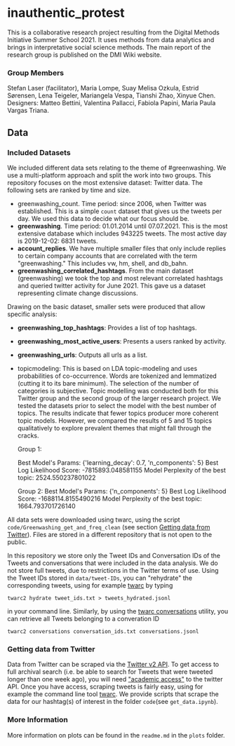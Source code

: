# inauthentic_protest
This is a collaborative research project resulting from the Digital Methods Initiative Summer School 2021. It uses methods from data analytics and brings in interpretative social science methods. The main report of the research group is published on the DMI Wiki website.

### Group Members

Stefan Laser (facilitator), Maria Lompe, Suay Melisa Ozkula, Estrid Sørensen, Lena Teigeler, Mariangela Vespa, Tianshi Zhao, Xinyue Chen. Designers: Matteo Bettini, Valentina Pallacci, Fabiola Papini, Marìa Paula Vargas Triana.

## Data  

### Included Datasets

We included different data sets relating to the theme of #greenwashing. We use a multi-platform approach and split the work into two groups. This repository focuses on the most extensive dataset: Twitter data. The following sets are ranked by time and size.

- greenwashing_count. Time period: since 2006, when Twitter was established. This is a simple ```count``` dataset that gives us the tweets per day. We used this data to decide what our focus should be.
- **greenwashing**.  Time period: 01.01.2014 until 07.07.2021. This is the most extensive database which includes 943225 tweets. The most active day is 2019-12-02: 6831 tweets.
- **account_replies**. We have multiple smaller files that only include replies to certain company accounts that are correlated with the term "greenwashing." This includes vw, hm, shell, and db_bahn.
- **greenwashing_correlated_hashtags**. From the main dataset (greenwashing) we took the top and most relevant correlated hashtags and queried twitter activity for June 2021. This gave us a dataset representing climate change discussions.

Drawing on the basic dataset, smaller sets were produced that allow specific analysis:

- **greenwashing_top_hashtags**:  Provides a list of top hashtags.

- **greenwashing_most_active_users**: Presents a users ranked by activity.

- **greenwashing_urls**: Outputs all urls as a list.

- topicmodeling: This is based on LDA topic-modeling and uses probabilities of co-occurrence. Words are tokenized and lemmatized (cutting it to its bare minimum). The selection of the number of categories is subjective. Topic modelling was conducted both for this Twitter group and the second group of the larger research project. We tested the datasets prior to select the model with the best number of topics. The results indicate that fewer topics producer more coherent topic models. However, we compared the results of 5 and 15 topics qualitatively to explore prevalent themes that might fall through the cracks.

  Group 1:

  Best Model's Params: {'learning_decay': 0.7, 'n_components': 5}
  Best Log Likelihood Score: -7815893.048581155
  Model Perplexity of the best topic: 2524.550237801022

  Group 2:
  Best Model's Params: {'n_components': 5}
  Best Log Likelihood Score: -1688114.8155490216
  Model Perplexity of the best topic: 1664.793701726140

All data sets were downloaded using twarc, using the script ```code/Greenwashing_get_and_freq_clean``` (see section [Getting data from Twitter](#getting-data-from-twitter)). Files are stored in a different repository that is not open to the public.

In this repository we store only the Tweet IDs and Conversation IDs of the Tweets and conversations that were included in the data analysis. We do not store full tweets, due to restrictions in the Twitter terms of use. Using the Tweet IDs stored in ```data/tweet-IDs```, you can "rehydrate" the corresponding tweets, using for example [twarc](https://scholarslab.github.io/learn-twarc/06-twarc-command-basics#rehydrate-a-dataset) by typing  

```twarc2 hydrate tweet_ids.txt > tweets_hydrated.jsonl```  

in your command line. Similarly, by using the [twarc conversations](https://twarc-project.readthedocs.io/en/latest/twarc2/#conversations) utility, you can retrieve all Tweets belonging to a converation ID  

```twarc2 conversations conversation_ids.txt conversations.jsonl```

### Getting data from Twitter

Data from Twitter can be scraped via the [Twitter v2 API](https://developer.twitter.com/en/docs/twitter-api/early-access). To get access to full archival search (i.e. be able to search for Tweets that were tweeted longer than one week ago), you will need ["academic access"](https://developer.twitter.com/en/products/twitter-api/academic-research) to the twitter API. Once you have access, scraping tweets is fairly easy, using for example the command line tool [twarc](https://twarc-project.readthedocs.io/en/latest/twarc2/#conversations). We provide scripts that scrape the data for our hashtag(s) of interest in the folder ```code```(see ```get_data.ipynb```). 

### More Information

More information on plots can be found in the ```readme.md``` in the ```plots``` folder. 

